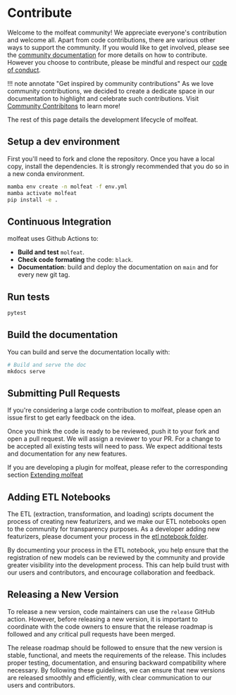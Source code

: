 # Contribute

Welcome to the molfeat community! We appreciate everyone's contribution and welcome all. Apart from code contributions, there are various other ways to support the community. If you would like to get involved, please see the [community documentation](../community/get_involved.md) for more details on how to contribute. However you choose to contribute, please be mindful and respect our [code of conduct](https://github.com/datamol-io/molfeat/blob/main/.github/CODE_OF_CONDUCT.md).

!!! note annotate "Get inspired by community contributions"
  As we love community contributions, we decided to create a dedicate space in our documentation to highlight and celebrate such contributions.
  Visit [Community Contribitons](../community/contributions.md) to learn more!

The rest of this page details the development lifecycle of molfeat.

## Setup a dev environment

First you'll need to fork and clone the repository. Once you have a local copy, install the dependencies.
It is strongly recommended that you do so in a new conda environment.

```bash
mamba env create -n molfeat -f env.yml
mamba activate molfeat
pip install -e .
```

## Continuous Integration

molfeat uses Github Actions to:

- **Build and test** `molfeat`.
- **Check code formating** the code: `black`.
- **Documentation**: build and deploy the documentation on `main` and for every new git tag.

## Run tests

```bash
pytest
```

## Build the documentation

You can build and serve the documentation locally with:

```bash
# Build and serve the doc
mkdocs serve
```

## Submitting Pull Requests

If you're considering a large code contribution to molfeat, please open an issue first to get early feedback on the idea.

Once you think the code is ready to be reviewed, push it to your fork and open a pull request. We will assign a reviewer to your PR.
For a change to be accepted all existing tests will need to pass. We expect additional tests and documentation for any new features.

If you are developing a plugin for molfeat, please refer to the corresponding section [Extending molfeat](./create-plugin.md)

## Adding ETL Notebooks

The ETL (extraction, transformation, and loading) scripts document the process of creating new featurizers, and we make our ETL notebooks open to the community for transparency purposes. As a developer adding new featurizers, please document your process in the [etl notebook folder](https://github.com/datamol-io/molfeat/tree/main/nb/etl).

By documenting your process in the ETL notebook, you help ensure that the registration of new models can be reviewed by the community and provide greater visibility into the development process. This can help build trust with our users and contributors, and encourage collaboration and feedback.

## Releasing a New Version

To release a new version, code maintainers can use the `release` GitHub action. However, before releasing a new version, it is important to coordinate with the code owners to ensure that the release roadmap is followed and any critical pull requests have been merged.

The release roadmap should be followed to ensure that the new version is stable, functional, and meets the requirements of the release. This includes proper testing, documentation, and ensuring backward compatibility where necessary. By following these guidelines, we can ensure that new versions are released smoothly and efficiently, with clear communication to our users and contributors.

